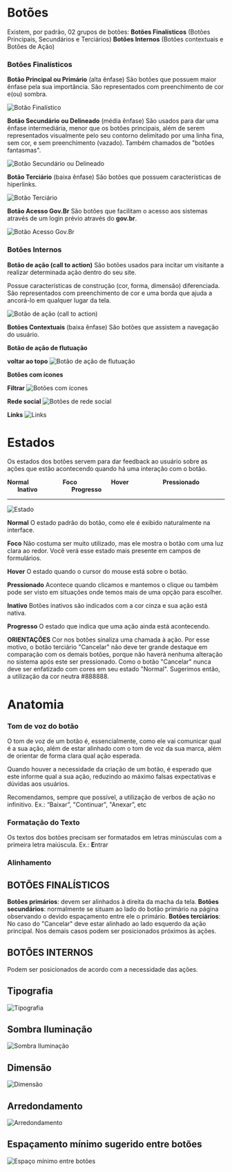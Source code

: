 # Botões

Existem, por padrão, 02 grupos de botões: 
**Botões Finalísticos** (Botões Principais, Secundários e Terciários) 
**Botões Internos** (Botões contextuais e Botões de Ação)

### Botões Finalísticos

**Botão Principal ou Primário** (alta ênfase)
São botões que possuem maior ênfase pela sua importância. São representados com preenchimento de cor e(ou) sombra.

![Botão Finalístico](../../assets/images/components_img/botoes/botao-finalistico.png)

**Botão Secundário ou Delineado** (média ênfase)
São usados para dar uma ênfase intermediária, menor que os botões principais, além de serem representados visualmente pelo seu contorno delimitado por uma linha fina, sem cor, e sem preenchimento (vazado). Também chamados de "botões fantasmas".

![Botão Secundário ou Delineado](../../assets/images/components_img/botoes/botao-secundario.png)

**Botão Terciário** (baixa ênfase)
São botões que possuem características de hiperlinks. 

![Botão Terciário](../../assets/images/components_img/botoes/botao-terciario.png)

**Botão Acesso Gov.Br**
São botões que facilitam o acesso aos sistemas através de um login prévio através do **gov.br**.

![Botão Acesso Gov.Br](../../assets/images/components_img/botoes/botao-acesso-govbr.png)

### Botões Internos

**Botão de ação (call to action)**
São botões usados para incitar um visitante a realizar determinada ação dentro do seu site.

Possue características de construção (cor, forma, dimensão) diferenciada. São representados com preenchimento de cor e uma borda que ajuda a ancorá-lo em qualquer lugar da tela. 

![Botão de ação (call to action)](../../assets/images/components_img/botoes/botao-solicitar.png)

**Botões Contextuais** (baixa ênfase)
São botões que assistem a navegação do usuário.

**Botão de ação de flutuação**

**voltar ao topo** ![Botão de ação de flutuação](../../assets/images/components_img/botoes/botao-flutuante.png)

**Botões com ícones**

**Filtrar** ![Botões com ícones](../../assets/images/components_img/botoes/botao-icone.png)

**Rede social**
![Botões de rede social](../../assets/images/components_img/botoes/botao-rede-social.png)

**Links**
![Links](../../assets/images/components_img/botoes/link.png)

# Estados

Os estados dos botões servem para dar feedback ao usuário sobre as ações que estão acontecendo quando há uma interação com o botão.

**Normal**&nbsp;&nbsp;&nbsp;&nbsp;&nbsp;&nbsp;&nbsp;&nbsp;&nbsp;&nbsp;&nbsp;&nbsp;&nbsp;&nbsp;&nbsp;&nbsp;&nbsp;&nbsp;&nbsp;&nbsp;**Foco**&nbsp;&nbsp;&nbsp;&nbsp;&nbsp;&nbsp;&nbsp;&nbsp;&nbsp;&nbsp;&nbsp;&nbsp;&nbsp;&nbsp;&nbsp;&nbsp;&nbsp;&nbsp;&nbsp;&nbsp;**Hover**&nbsp;&nbsp;&nbsp;&nbsp;&nbsp;&nbsp;&nbsp;&nbsp;&nbsp;&nbsp;&nbsp;&nbsp;&nbsp;&nbsp;&nbsp;&nbsp;&nbsp;&nbsp;&nbsp;&nbsp;**Pressionado**&nbsp;&nbsp;&nbsp;&nbsp;&nbsp;&nbsp;&nbsp;&nbsp;&nbsp;&nbsp;&nbsp;&nbsp;&nbsp;&nbsp;&nbsp;&nbsp;&nbsp;&nbsp;&nbsp;&nbsp;**Inativo**&nbsp;&nbsp;&nbsp;&nbsp;&nbsp;&nbsp;&nbsp;&nbsp;&nbsp;&nbsp;&nbsp;&nbsp;&nbsp;&nbsp;&nbsp;&nbsp;&nbsp;&nbsp;&nbsp;&nbsp;**Progresso**

---

![Estado](../../assets/images/components_img/botoes/botoes-estado.png)

**Normal**
O estado padrão do botão, como ele é exibido naturalmente na interface. 

**Foco**
Não costuma ser muito utilizado, mas ele mostra o botão com uma luz clara ao redor. Você verá esse estado mais presente em campos de formulários.

**Hover**
O estado quando o cursor do mouse está sobre o botão.

**Pressionado**
Acontece quando clicamos e mantemos o clique ou também pode ser visto em situações onde temos mais de uma opção para escolher.

**Inativo**
Botões inativos são indicados com a cor cinza e sua ação está nativa.

**Progresso**
O estado que indica que uma ação ainda está acontecendo.

**ORIENTAÇÕES**
Cor nos botões sinaliza uma chamada à ação. Por esse motivo, o botão terciário "Cancelar" não deve ter grande destaque em comparação com os demais botões, porque não haverá nenhuma alteração no sistema após este ser pressionado. Como o botão "Cancelar" nunca deve ser enfatizado com cores em seu estado "Normal".
Sugerimos então, a utilização da cor neutra #888888.

# Anatomia

### Tom de voz do botão

O tom de voz de um botão é, essencialmente, como ele vai comunicar qual é a sua ação, além de estar alinhado
com o tom de voz da sua marca, além de orientar de forma clara qual ação esperada.

Quando houver a necessidade da criação de um botão, é esperado que este informe qual a sua ação, reduzindo ao máximo falsas expectativas e dúvidas aos usuários.

Recomendamos, sempre que possível, a utilização de verbos de ação no infinitivo.
Ex.: “Baixar”, "Continuar", "Anexar”, etc

### Formatação do Texto

Os textos dos botões precisam ser formatados em letras minúsculas com a primeira letra maiúscula. Ex.: **E**ntrar

### Alinhamento

## BOTÕES FINALÍSTICOS
**Botões primários**: devem ser alinhados à direita da macha da tela.
**Botões secundários**: normalmente se situam ao lado do botão primário na página observando o devido espaçamento entre ele o primário.
**Botões terciários**: No caso do "Cancelar" deve estar alinhado ao lado esquerdo da ação principal. Nos demais casos podem ser posicionados próximos às ações.

## BOTÕES INTERNOS
Podem ser posicionados de acordo com a necessidade das ações.

## Tipografia
![Tipografia](../../assets/images/components_img/botoes/tipografia.png)

## Sombra Iluminação
![Sombra Iluminação](../../assets/images/components_img/botoes/sombra-iluminacao.png)

## Dimensão
![Dimensão](../../assets/images/components_img/botoes/dimensao.png)

## Arredondamento
![Arredondamento](../../assets/images/components_img/botoes/arredondamento.png)

## Espaçamento mínimo sugerido entre botões
![Espaço mínimo entre botões](../../assets/images/components_img/botoes/espaco-minimo-botoes.png)
